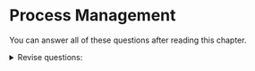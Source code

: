 # Process Management
You can answer all of these questions after reading this chapter.
<details>
    <summary>Revise questions: </summary>

        - What is process ?
        - What is thread ?
        - What is process descriptor? 
        - How does kernel store process descriptors?  
        - How does kernel allocate process descriptors?
        - What is process state and how to manipulate them ?
        - How many process states are there ?
        - What is process context ?
        - What is the first process in system (PID = 1) ?
</details>
